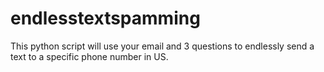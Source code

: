 # endlesstextspamming
This python script will use your email and 3 questions to endlessly send a text to a specific phone number in US.

